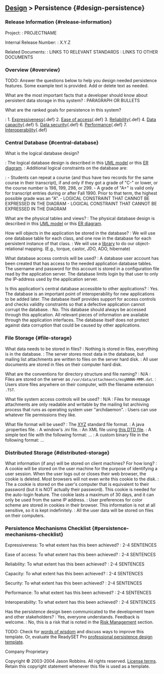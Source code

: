 [Design](design.html) &gt; Persistence {#design-persistence}
--------------------------------------

### Release Information {#release-information}

Project:
:   PROJECTNAME

Internal Release Number:
:   X.Y.Z

Related Documents:
:   LINKS TO RELEVANT STANDARDS
:   LINKS TO OTHER DOCUMENTS

### Overview {#overview}

TODO: Answer the questions below to help you design needed persistence
features. Some example text is provided. Add or delete text as needed.

What are the most important facts that a developer should know about persistent data storage in this system?
:   PARAGRAPH OR BULLETS

What are the ranked goals for persistence in this system?

:   1.  [Expressiveness](glossary-std#dg_expressiveness){.def}
    2.  [Ease of access](glossary-std#dg_easy_access){.def}
    3.  [Reliability](glossary-std#dg_data_reliability){.def}
    4.  [Data capacity](glossary-std#dg_data_capacity){.def}
    5.  [Data security](glossary-std#dg_data_security){.def}
    6.  [Performance](glossary-std#dg_data_performance){.def}
    7.  [Interoperability](glossary-std#dg_data_interop){.def}

### Central Database {#central-database}

What is the logical database design?

:   The logical database design is described in this [UML
    model](LINK-TO-MODEL) or this [ER diagram](LINK-TO-DIAGRAM).
:   Additional logical constraints on the database are:

:   -   Students can repeat a course (and thus have two records for the
        same course in their transcript), if and only if they got a
        grade of "C-" or lower, or the course number is 198, 199, 298,
        or 299.
    -   A grade of "A+" is valid only for transcript entries during or
        after Fall 1990. Prior to that term, the highest possible grade
        was an "A".
    -   LOGICAL CONSTRAINT THAT CANNOT BE EXPRESSED IN THE DIAGRAM
    -   LOGICAL CONSTRAINT THAT CANNOT BE EXPRESSED IN THE DIAGRAM

What are the physical tables and views?
:   The physical database design is described in this [UML
    model](LINK-TO-MODEL) or this [ER diagram](LINK-TO-DIAGRAM).

How will objects in the application be stored in the database?
:   We will use one database table for each class, and one row in the
    database for each persistent instance of that class.
:   We will use a [library](LINK-TO-LIBRARY) to do our
    object-relational mapping. (E.g., torque, castor, JDO,
    ADO, hibernate)

What database access controls will be used?
:   A database user account has been created that has access to the
    needed application database tables. The username and password for
    this account is stored in a configuration file read by the
    application server. The database limits login by that user to only
    the IP-address used by the application server.

Is this application's central database accessible to other applications?
:   Yes. The database is an important point of interoperability for new
    applications to be added later. The database itself provides support
    for access controls and checks validity constraints so that a
    defective application cannot corrupt the database.
:   No. This database should always be accessed through
    this application. All relevant pieces of information are available
    through the application interfaces. The database itself does not
    protect against data corruption that could be caused by
    other applications.

### File Storage {#file-storage}

What data needs to be stored in files?
:   Nothing is stored in files, everything is in the database.
:   The server stores most data in the database, but mailing list
    attachments are written to files on the server hard disk.
:   All user documents are stored in files on their computer hard disk.

What are the conventions for directory structure and file naming?
:   N/A
:   Files are stored on the server as
    `/var/data/attachments/msgNNNN-MMM.dat`.
:   Users store files anywhere on their computer, with the filename
    extension `.TST`.

What file system access controls will be used?
:   N/A
:   Files for message attachments are only readable and writable by the
    mailing list archiving process that runs as operating system
    user "archdaemon".
:   Users can use whatever file permissions they like.

What file format will be used?
:   The [XYZ](LINK-TO-STANDARD) standard file format.
:   A java .properties file.
:   A window's .ini file.
:   An XML file using [this DTD file](LINK-TO-DTD).
:   A simple text file with the following format: ...
:   A custom binary file in the following format: ...

### Distributed Storage {#distributed-storage}

What information (if any) will be stored on client machines? For how long?
:   A cookie will be stored on the user machine for the purpose of
    identifying a user session. When the user logs out or closes their
    web browser, the cookie is deleted. Most browsers will not even
    write this cookie to the disk.
:   The a cookie is stored on the user's computer that is equivalent to
    their password (but it is NOT actually their password). This cookie
    is needed for the auto-login feature. The cookie lasts a maximum of
    30 days, and it can only be used from the same IP address.
:   User preferences for color scheme are stored in cookies in
    their browser. This information is not at all sensitive, so it is
    kept indefinitely.
:   All the user data will be stored on files on their computers.

### Persistence Mechanisms Checklist {#persistence-mechanisms-checklist}

Expressiveness: To what extent has this been achieved?
:   2-4 SENTENCES

Ease of access: To what extent has this been achieved?
:   2-4 SENTENCES

Reliability: To what extent has this been achieved?
:   2-4 SENTENCES

Capacity: To what extent has this been achieved?
:   2-4 SENTENCES

Security: To what extent has this been achieved?
:   2-4 SENTENCES

Performance: To what extent has this been achieved?
:   2-4 SENTENCES

Interoperability: To what extent has this been achieved?
:   2-4 SENTENCES

Has the persistence design been communicated to the development team and other stakeholders?
:   Yes, everyone understands. Feedback is welcome.
:   No, this is a risk that is noted in the [Risk
    Management](plan#risks) section.

TODO: Check for [words of
wisdom](http://readyset.tigris.org/words-of-wisdom/design-persistence.html)
and discuss ways to improve this template. Or, evaluate the ReadySET Pro
[professional persistence design
template](http://www.readysetpro.com/ "pro use case template and sample test plan").

Company Proprietary

Copyright © 2003-2004 Jason Robbins. All rights reserved. [License
terms](readyset-license.html). Retain this copyright statement whenever
this file is used as a template.


